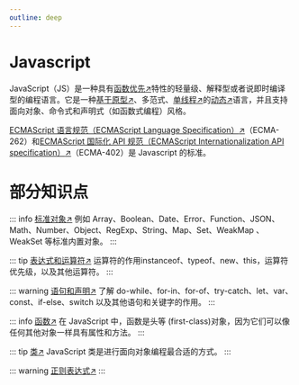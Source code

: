 ```yaml
---
outline: deep
---
```


# Javascript


JavaScript（JS）是一种具有[函数优先:arrow_upper_right:](https://developer.mozilla.org/zh-CN/docs/Glossary/First-class_Function)特性的轻量级、解释型或者说即时编译型的编程语言。它是一种[基于原型:arrow_upper_right:](https://developer.mozilla.org/zh-CN/docs/Glossary/Prototype-based_programming)、多范式、[单线程:arrow_upper_right:](https://developer.mozilla.org/zh-CN/docs/Glossary/Thread)的[动态:arrow_upper_right:](https://developer.mozilla.org/zh-CN/docs/Glossary/Dynamic_typing)语言，并且支持面向对象、命令式和声明式（如函数式编程）风格。

[ECMAScript 语言规范（ECMAScript Language Specification）:arrow_upper_right:](https://tc39.es/ecma262/)（ECMA-262）和[ECMAScript 国际化 API 规范（ECMAScript Internationalization API specification）:arrow_upper_right:](https://tc39.es/ecma402/)（ECMA-402）是 Javascript 的标准。

# 部分知识点

::: info [标准对象:arrow_upper_right:](https://developer.mozilla.org/zh-CN/docs/Web/JavaScript/Reference/Global_Objects)
例如 Array、Boolean、Date、Error、Function、JSON、Math、Number、Object、RegExp、String、Map、Set、WeakMap 、WeakSet 等标准内置对象。
:::

::: tip [表达式和运算符:arrow_upper_right:](https://developer.mozilla.org/zh-CN/docs/Web/JavaScript/Reference/Operators)
运算符的作用instanceof、typeof、new、this，运算符优先级，以及其他运算符。
:::

::: warning [语句和声明:arrow_upper_right:](https://developer.mozilla.org/zh-CN/docs/Web/JavaScript/Reference/Statements)
了解 do-while、for-in、for-of、try-catch、let、var、const、if-else、switch 以及其他语句和关键字的作用。
:::

::: info [函数:arrow_upper_right:](https://developer.mozilla.org/zh-CN/docs/Web/JavaScript/Reference/Functions)
在 JavaScript 中，函数是头等 (first-class)对象，因为它们可以像任何其他对象一样具有属性和方法。
:::

::: tip [类:arrow_upper_right:](https://developer.mozilla.org/zh-CN/docs/Web/JavaScript/Reference/Classes)
JavaScript 类是进行面向对象编程最合适的方式。
:::

::: warning [正则表达式:arrow_upper_right:](https://developer.mozilla.org/zh-CN/docs/Web/JavaScript/Reference/Regular_expressions)
:::